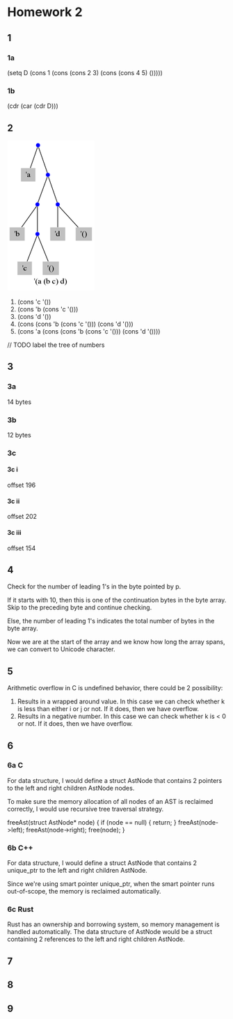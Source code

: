 # Homework 2

## 1

### 1a

(setq D (cons 1 (cons (cons 2 3) (cons (cons 4 5) ()))))

### 1b

(cdr (car (cdr D)))

## 2

![tree](question-2-image.png)

1. (cons 'c '())
2. (cons 'b (cons 'c '()))
3. (cons 'd '())
4. (cons (cons 'b (cons 'c '())) (cons 'd '()))
5. (cons 'a (cons (cons 'b (cons 'c '())) (cons 'd '())))

// TODO label the tree of numbers

## 3

### 3a

14 bytes

### 3b

12 bytes

### 3c

#### 3c i

offset 196

#### 3c ii

offset 202

#### 3c iii

offset 154

## 4

Check for the number of leading 1's in the byte pointed by p.

If it starts with 10, then this is one of the continuation bytes in the byte array. Skip to the preceding byte and continue checking.

Else, the number of leading 1's indicates the total number of bytes in the byte array.

Now we are at the start of the array and we know how long the array spans, we can convert to Unicode character.

## 5

Arithmetic overflow in C is undefined behavior, there could be 2 possibility:

1. Results in a wrapped around value. In this case we can check whether k is less than either i or j or not. If it does, then we have overflow.
2. Results in a negative number. In this case we can check whether k is < 0 or not. If it does, then we have overflow.

## 6

### 6a C

For data structure, I would define a struct AstNode that contains 2 pointers to the left and right children AstNode nodes.

To make sure the memory allocation of all nodes of an AST is reclaimed correctly, I would use recursive tree traversal strategy.

freeAst(struct AstNode* node) {
  if (node == null) {
    return;
  }
  freeAst(node->left);
  freeAst(node->right);
  free(node);
}

### 6b C++

For data structure, I would define a struct AstNode that contains 2 unique_ptr<AstNode> to the left and right children AstNode.

Since we're using smart pointer unique_ptr, when the smart pointer runs out-of-scope, the memory is reclaimed automatically.

### 6c Rust

Rust has an ownership and borrowing system, so memory management is handled automatically. The data structure of AstNode would be a struct containing 2 references to the left and right children AstNode.

## 7

## 8

## 9


